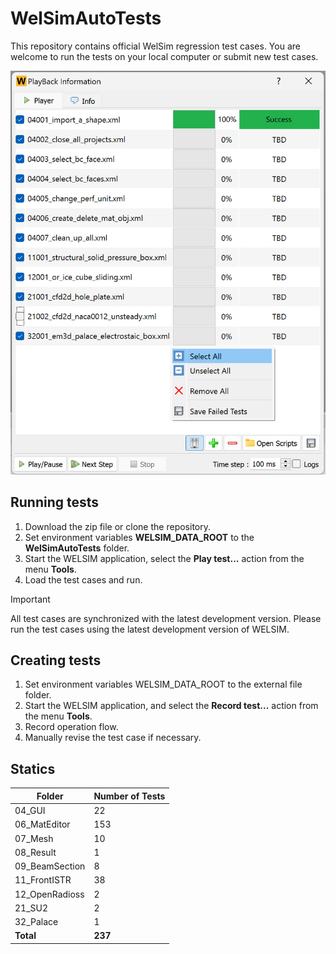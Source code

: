 # WelSimAutoTests
This repository contains official WelSim regression test cases. You are welcome to run the tests on your local computer or submit new test cases.

![WELSIM regression GUI](https://github.com/WelSimLLC/WelSimAutoTests/blob/main/98_Gallery/welsim_regression_system_playback_ui_clean.png)

## Running tests
1. Download the zip file or clone the repository.
2. Set environment variables **WELSIM_DATA_ROOT** to the **WelSimAutoTests** folder.
3. Start the WELSIM application, select the **Play test...** action from the menu **Tools**.
4. Load the test cases and run.

> [!IMPORTANT]
> All test cases are synchronized with the latest development version. Please run the test cases using the latest development version of WELSIM. 

## Creating tests
1. Set environment variables WELSIM_DATA_ROOT to the external file folder.
2. Start the WELSIM application, and select the **Record test...** action from the menu **Tools**.
3. Record operation flow.
4. Manually revise the test case if necessary. 



## Statics
| **Folder** | **Number of Tests** |
|------------|---------------------|
| 04_GUI | 22 |
| 06_MatEditor | 153 |
| 07_Mesh | 10 |
| 08_Result | 1 |
| 09_BeamSection | 8 |
| 11_FrontISTR | 38 |
| 12_OpenRadioss | 2 |
| 21_SU2 | 2 |
| 32_Palace | 1 |
| **Total** | **237** |

